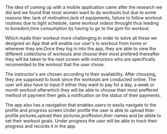 The idea of coming up with a mobile application came after the research we did and  we found that most women want to do workouts but due to some reasons like:
lack of motivation,lack of equipments, failure to follow workout routines due to tight schedule, same workout videos throught thus leading to boredom,time consumption by having to go to the gym for workout.

Which made their workout more challenging.In order to solve all these we designed an App that will enable our user's to workout from home or wherever they are.Once they log in into the app, they are able to view the different collections of workouts and choose their most prefered thereafter they will be taken to the next screen with instructors who are specifically recomended to the workout that the user chose.

The instructor's are chosen according to their availability. After choosing, they are supposed to book since the workouts are conducted online. The user will also have to input if either they want to pay for a day, a week or month workout afterwhich they will be able to choose their most preffered method of payment then gets a notification on the status of their payments.

The app also has a navigation that enables users to  easily navigate to the profile and progress screen.Under profile the user is able to upload thier profile pictures,upload their pictures,proffesion,their names and be abble to set their workout goals. Under progress the user will be able to track their progress and records it in the app.
